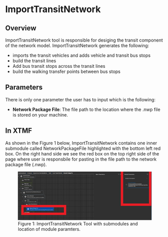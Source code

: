 
# ImportTransitNetwork

## Overview 

ImportTransitNetwork tool is responsible for desiging the transit component of the network model.
ImportTransitNetwork generates the following: 
* imports the transit vehicles and adds vehicle and transit bus stops 
* build the transit lines 
* Add bus transit stops across the transit lines
* build the walking transfer points between bus stops



## Parameters

There is only one parameter the user has to input which is the following:
* **Network Package File**: The file path to the location where the .nwp file is stored on your machine. 


## In XTMF

As shown in the Figure 1 below, ImportTransitNetwork contains one inner 
submodule called NetworkPackageFile highlighted with the bottom left red box.
On the right hand side we see the red box on the top right side of the page where user 
is responsbile for pasting in the file path to the network package file (.nwp). 

<figure>
    <img src="images/ImportTransitNetworkParameters.jpg"
         alt="ImportTransitNetwork SubModules">
    <figcaption>Figure 1: ImportTransitNetwork Tool with submodules and 
                location of module paramters. 
    </figcaption>
</figure>